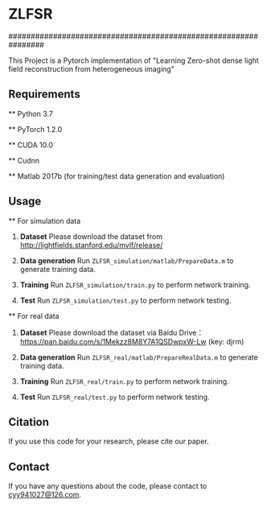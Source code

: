 # ZLFSR

################################################################

This Project is a Pytorch implementation of "Learning Zero-shot dense light field reconstruction from heterogeneous imaging"

## Requirements
** Python 3.7

** PyTorch 1.2.0

** CUDA 10.0

** Cudnn

** Matlab 2017b (for training/test data generation and evaluation)


## Usage
** For simulation data
1. **Dataset** Please download the dataset from http://lightfields.stanford.edu/mvlf/release/

2. **Data generation** Run `ZLFSR_simulation/matlab/PrepareData.m` to generate training data.

3. **Training** Run `ZLFSR_simulation/train.py`  to perform network training.

4. **Test** Run `ZLFSR_simulation/test.py`  to perform network testing.

** For real data
1. **Dataset** Please download the dataset via Baidu Drive：https://pan.baidu.com/s/1Mekzz8M8Y7A1QSDwpxW-Lw (key: djrm) 

2. **Data generation** Run `ZLFSR_real/matlab/PrepareRealData.m` to generate training data.

3. **Training** Run `ZLFSR_real/train.py`  to perform network training.

4. **Test** Run `ZLFSR_real/test.py`  to perform network testing.


## Citation
If you use this code for your research, please cite our paper.


## Contact
If you have any questions about the code, please contact to cyy941027@126.com.
